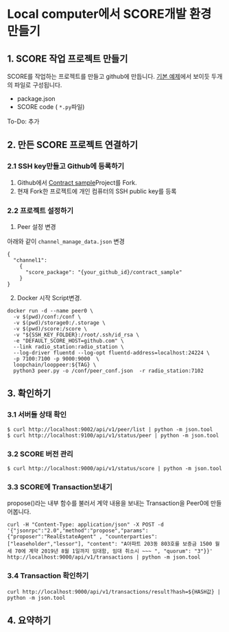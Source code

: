 
Local computer에서 SCORE개발 환경 만들기
===================



## 1. SCORE 작업 프로젝트 만들기

 SCORE를 작업하는 프로젝트를 만들고 github에 만듭니다. [기본 예제](https://github.com/theloopkr/loopchain/tree/master/score/sample-test_score)에서 보이듯 두개의 파일로 구성됩니다.

  * package.json
  * SCORE code ( ```*.py```파일)

To-Do: 추가


## 2. 만든 SCORE 프로젝트 연결하기

### 2.1 SSH key만들고 Github에 등록하기
 1. Github에서 [Contract sample](https://github.com/theloopkr/contract_sample)Project를 Fork.
 2. 현재 Fork한 프로젝트에 개인 컴퓨터의 SSH public key를 등록

### 2.2 프로젝트 설정하기
 1. Peer 설정 변경

 아래와 같이 ```channel_manage_data.json``` 변경
 ```
 {
   "channel1":
     {
       "score_package": "{your_github_id}/contract_sample"
     }
 }

 ```
 2. Docker 시작 Script변경.
```
docker run -d --name peer0 \
  -v $(pwd)/conf:/conf \
  -v $(pwd)/storage0:/.storage \
  -v $(pwd)/score:/score \
  -v "${SSH_KEY_FOLDER}:/root/.ssh/id_rsa \
  -e "DEFAULT_SCORE_HOST=github.com" \
  --link radio_station:radio_station \
  --log-driver fluentd --log-opt fluentd-address=localhost:24224 \
  -p 7100:7100 -p 9000:9000  \
  loopchain/looppeer:${TAG} \
  python3 peer.py -o /conf/peer_conf.json  -r radio_station:7102
````

## 3. 확인하기

### 3.1 서버들 상태 확인
```
$ curl http://localhost:9002/api/v1/peer/list | python -m json.tool
$ curl http://localhost:9100/api/v1/status/peer | python -m json.tool
```

### 3.2 SCORE 버전 관리
```
$ curl http://localhost:9000/api/v1/status/score | python -m json.tool

```

### 3.3 SCORE에 Transaction보내기

 propose()라는 내부 함수를 불러서 계약 내용을 보내는 Transaction을 Peer0에 만들어봅니다.

```
curl -H "Content-Type: application/json" -X POST -d '{"jsonrpc":"2.0","method":"propose","params":{"proposer":"RealEstateAgent" , "counterparties": ["leaseholder","lessor"], "content": "A아파트 203동 803호를 보증금 1500 월세 70에 계약 2019년 8월 1일까지 임대함, 임대 취소시 ~~~ ", "quorum": "3"}}'  http://localhost:9000/api/v1/transactions | python -m json.tool

```

### 3.4 Transaction 확인하기

```
curl http://localhost:9000/api/v1/transactions/result?hash=${HASH값} | python -m json.tool
```

## 4. 요약하기

